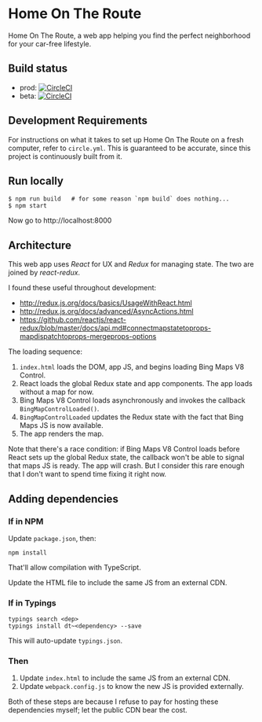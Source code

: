 # Home On The Route

Home On The Route, a web app helping you find the perfect neighborhood for your car-free lifestyle.

## Build status

* prod: [![CircleCI](https://circleci.com/gh/philipmw/homeontheroute.com/tree/master.svg?style=svg)](https://circleci.com/gh/philipmw/homeontheroute.com/tree/master)
* beta: [![CircleCI](https://circleci.com/gh/philipmw/homeontheroute.com/tree/beta.svg?style=svg)](https://circleci.com/gh/philipmw/homeontheroute.com/tree/beta)

## Development Requirements

For instructions on what it takes to set up Home On The Route on a fresh computer, refer to `circle.yml`.
This is guaranteed to be accurate, since this project is continuously built from it.

## Run locally

    $ npm run build   # for some reason `npm build` does nothing...
    $ npm start

Now go to http://localhost:8000

## Architecture

This web app uses _React_ for UX and _Redux_ for managing state.
The two are joined by _react-redux_.

I found these useful throughout development:

* http://redux.js.org/docs/basics/UsageWithReact.html
* http://redux.js.org/docs/advanced/AsyncActions.html
* https://github.com/reactjs/react-redux/blob/master/docs/api.md#connectmapstatetoprops-mapdispatchtoprops-mergeprops-options

The loading sequence:

1. `index.html` loads the DOM, app JS, and begins loading Bing Maps V8 Control.
1. React loads the global Redux state and app components.  The app loads without a map for now.
1. Bing Maps V8 Control loads asynchronously and invokes the callback `BingMapControlLoaded()`.
1. `BingMapControlLoaded` updates the Redux state with the fact that Bing Maps JS is now available.
1. The app renders the map.

Note that there's a race condition:
if Bing Maps V8 Control loads before React sets up the global Redux state, the callback won't be able to signal that maps JS is ready.
The app will crash.
But I consider this rare enough that I don't want to spend time fixing it right now.

## Adding dependencies

### If in NPM

Update `package.json`, then:

    npm install

That'll allow compilation with TypeScript.

Update the HTML file to include the same JS from an external CDN.

### If in Typings

````
typings search <dep>
typings install dt~<dependency> --save
````

This will auto-update `typings.json`.

### Then

1. Update `index.html` to include the same JS from an external CDN.
2. Update `webpack.config.js` to know the new JS is provided externally.

Both of these steps are because I refuse to pay for hosting these dependencies myself; let the public CDN bear the cost.
